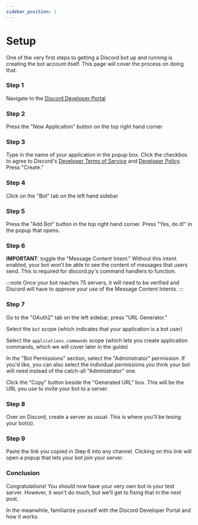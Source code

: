 ```yaml
---
sidebar_position: 1
---
```


# Setup

One of the very first steps to getting a Discord bot up and running is creating the bot account itself. This page will cover the process on doing that.

### Step 1
Navigate to the [Discord Developer Portal](https://discord.com/developers/applications)

### Step 2
Press the "New Application" button on the top right hand corner

### Step 3
Type in the name of your application in the popup box. Click the checkbox to agree to Discord's [Developer Terms of Service](https://discord.com/developers/docs/policies-and-agreements/terms-of-service) and [Developer Policy](https://discord.com/developers/docs/policies-and-agreements/developer-policy). Press "Create."

### Step 4
Click on the "Bot" tab on the left hand sidebar

### Step 5
Press the "Add Bot" button in the top right hand corner. Press "Yes, do it!" in the popup that opens.

### Step 6
**IMPORTANT**: toggle the "Message Content Intent." 
Without this intent enabled, your bot won't be able to see the content of messages that users send.
This is required for discord.py's command handlers to function.

:::note
Once your bot reaches 75 servers, it will need to be verified and Discord will have to approve
your use of the Message Content Intents.
:::

### Step 7
Go to the "OAuth2" tab on the left sidebar, press "URL Generator."

Select the `bot` scope (which indicates that your application is a bot user)

Select the `applications.commands` scope (which lets you create application commands, which we will cover later in the guide)

In the "Bot Permissions" section, select the "Administrator" permission.
If you'd like, you can also select the individual permissions you think your bot will need instead of the catch-all "Administrator" one.

Click the "Copy" button beside the "Generated URL" box. This will be the URL you use to invite your bot to a server.

### Step 8
Over on Discord, create a server as usual. This is where you'll be tesing your bot(s).

### Step 9
Paste the link you copied in Step 6 into any channel. Clicking on this link will open a popup
that lets your bot join your server.

### Conclusion
Congratulations! You should now have your very own bot in your test server.
However, it won't do much, but we'll get to fixing that in the next post.

In the meanwhile, familiarize yourself with the Discord Developer Portal and how it works.
